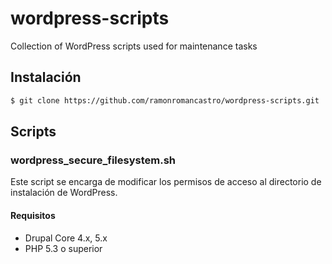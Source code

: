 # wordpress-scripts
Collection of WordPress scripts used for maintenance tasks

## Instalación
```sh
$ git clone https://github.com/ramonromancastro/wordpress-scripts.git
```
## Scripts

### wordpress_secure_filesystem.sh
Este script se encarga de modificar los permisos de acceso al directorio de instalación de WordPress.

#### Requisitos
 - Drupal Core 4.x, 5.x
 - PHP 5.3 o superior
